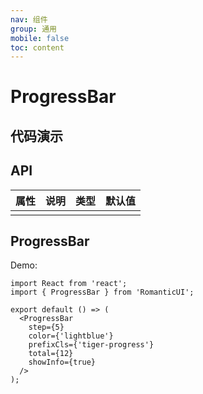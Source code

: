 ```yaml
---
nav: 组件
group: 通用
mobile: false
toc: content
---
```


# ProgressBar

## 代码演示

## API

| 属性 | 说明 | 类型 | 默认值 |
| ---- | ---- | ---- | ------ |
|      |      |      |        |

## ProgressBar

Demo:

```tsx
import React from 'react';
import { ProgressBar } from 'RomanticUI';

export default () => (
  <ProgressBar
    step={5}
    color={'lightblue'}
    prefixCls={'tiger-progress'}
    total={12}
    showInfo={true}
  />
);
```

